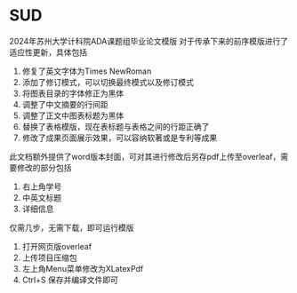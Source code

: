 # SUD

2024年苏州大学计科院ADA课题组毕业论文模版
对于传承下来的前序模版进行了适应性更新，具体包括
1. 修复了英文字体为Times NewRoman
2. 添加了修订模式，可以切换最终模式以及修订模式
3. 将图表目录的字体修正为黑体
4. 调整了中文摘要的行间距
5. 调整了正文中图表标题为黑体
6. 替换了表格模版，现在表标题与表格之间的行距正确了
7. 修改了成果页面展示效果，可以容纳软著或是专利等成果


此文档额外提供了word版本封面，可对其进行修改后另存pdf上传至overleaf，需要修改的部分包括
1. 右上角学号
2. 中英文标题
3. 详细信息

仅需几步，无需下载，即可运行模版
1. 打开网页版overleaf
2. 上传项目压缩包
3. 左上角Menu菜单修改为XLatexPdf
4. Ctrl+S 保存并编译文件即可
